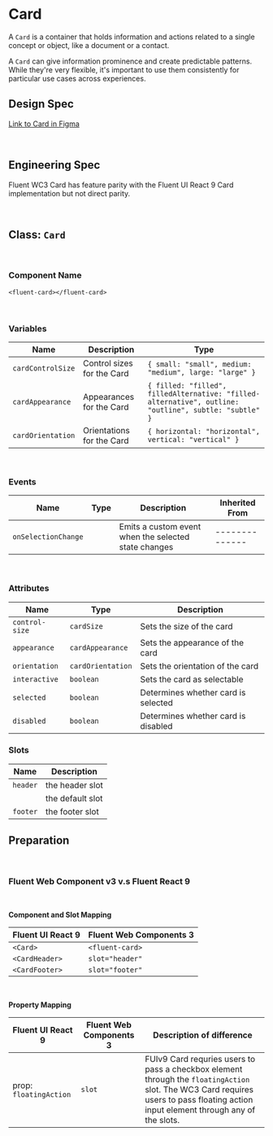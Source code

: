 # Card

A `Card` is a container that holds information and actions related to a single concept or object, like a document or a contact.

A `Card` can give information prominence and create predictable patterns. While they're very flexible, it's important to use them consistently for particular use cases across experiences.

## **Design Spec**

[Link to Card in Figma](https://www.figma.com/file/berhUBA6mJV9sCPpjgfKRj/Card?type=design&node-id=6503-13927&mode=design&t=esnGps8mGKqly4I1-0)

<br />

## **Engineering Spec**

Fluent WC3 Card has feature parity with the Fluent UI React 9 Card implementation but not direct parity.

<br />

## Class: `Card`

<br />

### **Component Name**

`<fluent-card></fluent-card>`

<br />

### **Variables**

| Name              | Description                | Type                                                                                                  |
| ----------------- | -------------------------- | ----------------------------------------------------------------------------------------------------- |
| `cardControlSize` | Control sizes for the Card | `{ small: "small", medium: "medium", large: "large" }`                                                |
| `cardAppearance`  | Appearances for the Card   | `{ filled: "filled", filledAlternative: "filled-alternative", outline: "outline", subtle: "subtle" }` |
| `cardOrientation` | Orientations for the Card  | `{ horizontal: "horizontal", vertical: "vertical" }`                                                  |

<br />

### **Events**

| Name                | Type | Description                                          | Inherited From |
| ------------------- | ---- | ---------------------------------------------------- | -------------- |
| `onSelectionChange` |      | Emits a custom event when the selected state changes | -------------- |

<br />

### **Attributes**

| Name           | Type              | Description                         |
| -------------- | ----------------- | ----------------------------------- |
| `control-size` | `cardSize`        | Sets the size of the card           |
| `appearance`   | `cardAppearance`  | Sets the appearance of the card     |
| `orientation`  | `cardOrientation` | Sets the orientation of the card    |
| `interactive`  | `boolean`         | Sets the card as selectable         |
| `selected`     | `boolean`         | Determines whether card is selected |
| `disabled`     | `boolean`         | Determines whether card is disabled |

### **Slots**

| Name     | Description      |
| -------- | ---------------- |
| `header` | the header slot  |
|          | the default slot |
| `footer` | the footer slot  |

## **Preparation**

<br />

### **Fluent Web Component v3 v.s Fluent React 9**

<br />

**Component and Slot Mapping**

| Fluent UI React 9 | Fluent Web Components 3 |
| ----------------- | ----------------------- |
| `<Card>`          | `<fluent-card>`         |
| `<CardHeader>`    | `slot="header"`         |
| `<CardFooter>`    | `slot="footer"`         |

<br />

**Property Mapping**

| Fluent UI React 9      | Fluent Web Components 3 | Description of difference                                                                                                                                                           |
| ---------------------- | ----------------------- | ----------------------------------------------------------------------------------------------------------------------------------------------------------------------------------- |
| prop: `floatingAction` | `slot`                  | FUIv9 Card requries users to pass a checkbox element through the `floatingAction` slot. The WC3 Card requires users to pass floating action input element through any of the slots. |
